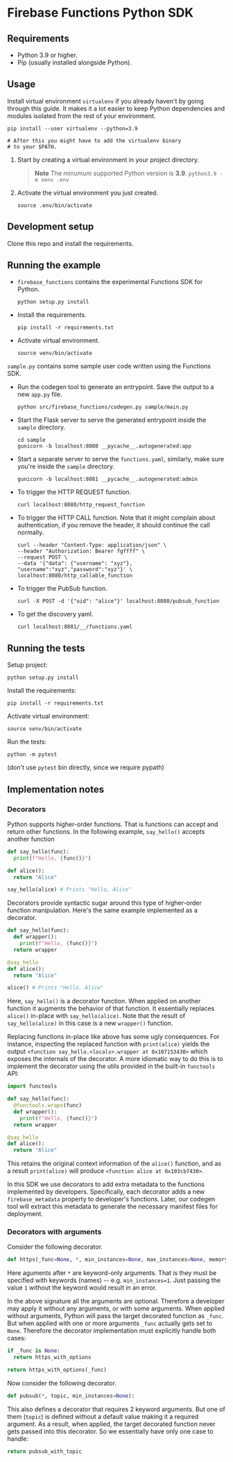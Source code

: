 # Firebase Functions Python SDK

## Requirements

- Python 3.9 or higher.
- Pip (usually installed alongside Python).

## Usage

Install virtual environment `virtualenv` if you already haven't by going through this guide.
It makes it a lot easier to keep Python dependencies and modules isolated from the rest
of your environment.

```
pip install --user virtualenv --python=3.9

# After this you might have to add the virtualenv binary
# to your $PATH.
```

1.  Start by creating a virtual environment in your project directory.
    > **Note**
    > The minumum supported Python version is **3.9**.
        ```
        python3.9 -m venv .env
        ```
2.  Activate the virtual environment you just created.
    ```
    source .env/bin/activate
    ```

## Development setup

Clone this repo and install the requirements.

## Running the example

- `firebase_functions` contains the experimental Functions SDK for Python.
  ```
  python setup.py install
  ```
- Install the requirements.
  ```
  pip install -r requirements.txt
  ```
- Activate virtual environment.
  ```
  source venv/bin/activate
  ```
`sample.py` contains some sample user code written using the Functions SDK.

- Run the codegen tool to generate an entrypoint. Save the output to a new
  `app.py` file.
  ```
  python src/firebase_functions/codegen.py sample/main.py
  ```
- Start the Flask server to serve the generated entrypoint inside the `sample` directory.
  ```
  cd sample
  gunicorn -b localhost:8080 __pycache__.autogenerated:app
  ```
- Start a separate server to serve the `functions.yaml`, similarly, make sure you're inside the `sample` directory.
  ```
  gunicorn -b localhost:8081 __pycache__.autogenerated:admin
  ```
- To trigger the HTTP REQUEST function.
  ```
  curl localhost:8080/http_request_function
  ```
- To trigger the HTTP CALL function. Note that it might complain about authentication, if you remove the header, it should continue the call normally.
  ```
  curl --header "Content-Type: application/json" \
  --header "Authorization: Bearer fgffff" \
  --request POST \
  --data '{"data": {"username": "xyz"}, "username":"xyz","password":"xyz"}' \
  localhost:8080/http_callable_function
  ```
- To trigger the PubSub function.

  ```
  curl -X POST -d '{"uid": "alice"}' localhost:8080/pubsub_function
  ```

- To get the discovery yaml.
  ```
  curl localhost:8081/__/functions.yaml
  ```

## Running the tests

Setup project:

```
python setup.py install
```

Install the requirements:

```
pip install -r requirements.txt
```

Activate virtual environment:

```
source venv/bin/activate
```

Run the tests:

```
python -m pytest
```

(don't use `pytest` bin directly, since we require pypath)

## Implementation notes

### Decorators

Python supports higher-order functions. That is functions can accept and return other functions.
In the following example, `say_hello()` accepts another function

```py
def say_hello(func):
  print(f"Hello, {func()}")

def alice():
  return "Alice"

say_hello(alice) # Prints "Hello, Alice"
```

Decorators provide syntactic sugar around this type of higher-order function manipulation.
Here's the same example implemented as a decorator.

```py
def say_hello(func):
  def wrapper():
    print(f"Hello, {func()}")
  return wrapper

@say_hello
def alice():
  return "Alice"

alice() # Prints "Hello, Alice"
```

Here, `say_hello()` is a decorator function. When applied on another function it augments the
behavior of that function. It essentially replaces `alice()` in-place with `say_hello(alice)`.
Note that the result of `say_hello(alice)` in this case is a new `wrapper()` function.

Replacing functions in-place like above has some ugly consequences. For instance, inspecting
the replaced function with `print(alice)` yields the output
`<function say_hello.<locals>.wrapper at 0x107153430>` which exposes the internals of the
decorator. A more idiomatic way to do this is to implement the decorator using the utils
provided in the built-in `functools` API:

```py
import functools

def say_hello(func):
  @functools.wraps(func)
  def wrapper():
    print(f"Hello, {func()}")
  return wrapper

@say_hello
def alice():
  return "Alice"
```

This retains the original context information of the `alice()` function, and as a result
`print(alice)` will produce `<function alice at 0x103cb7430>`.

In this SDK we use decorators to add extra metadata to the functions implemented by developers.
Specifically, each decorator adds a new `firebase_metadata` property to developer's functions.
Later, our codegen tool will extract this metadata to generate the necessary manifest files
for deployment.

### Decorators with arguments

Consider the following decorator.

```py
def https(_func=None, *, min_instances=None, max_instances=None, memory_mb=None):
```

Here aguments after `*` are keyword-only arguments. That is they must be specified with
keywords (names) -- e.g. `min_instances=1`. Just passing the value `1` without the
keyword would result in an error.

In the above signature all the arguments are optional. Therefore a developer may apply
it without any arguments, or with some arguments. When applied without arguments, Python
will pass the target decorated function as `_func`. But when applied with one or more
arguments `_func` actually gets set to `None`. Therefore the decorator implementation
must explicitly handle both cases:

```py
if _func is None:
  return https_with_options

return https_with_options(_func)
```

Now consider the following decorator.

```py
def pubsub(*, topic, min_instances=None):
```

This also defines a decorator that requires 2 keyword arguments. But one of them (`topic`) is
defined without a default value making it a required argument. As a result, when applied, the
target decorated function never gets passed into this decorator. So we essentially have only
one case to handle:

```py
return pubsub_with_topic
```

